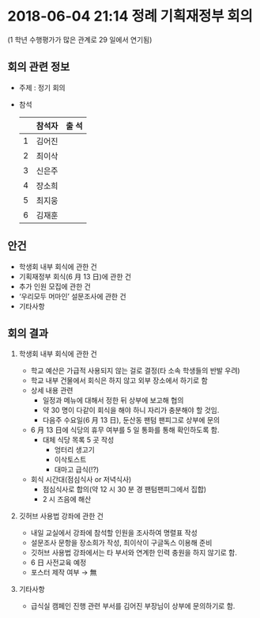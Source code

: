 # 2018-06-04 21:14 정례 기획재정부 회의

(1 학년 수행평가가 많은 관계로 29 일에서 연기됨)

## 회의 관련 정보

-   주제 : 정기 회의
-   참석

    |     | 참석자 | 출 석 |
    | --- | ------ | ----- |
    | 1   | 김어진 |       |
    | 2   | 최이삭 |       |
    | 3   | 신은주 |       |
    | 4   | 장소희 |       |
    | 5   | 최지웅 |       |
    | 6   | 김재훈 |       |

## 안건

-   학생회 내부 회식에 관한 건
-   기획재정부 회식(6 月 13 日)에 관한 건
-   추가 인원 모집에 관한 건
-   ‘우리모두 머마인’ 설문조사에 관한 건
-   기타사항

## 회의 결과

1.  학생회 내부 회식에 관한 건
    -   학교 예산은 가급적 사용되지 않는 걸로 결정(타 소속 학생들의 반발 우려)
    -   학교 내부 건물에서 회식은 하지 않고 외부 장소에서 하기로 함
    -   상세 내용 관련
        -   일정과 메뉴에 대해서 정한 뒤 상부에 보고해 협의
        -   약 30 명이 다같이 회식을 해야 하니 자리가 충분해야 할 것임.
        -   다음주 수요일(6 月 13 日), 둔산동 팬텀 팬피그로 상부에 문의
    -   6 月 13 日에 식당의 휴무 여부를 5 일 통화를 통해 확인하도록 함.
        -   대체 식당 목록 5 곳 작성
            -   엉터리 생고기
            -   이삭토스트
            -   대마고 급식(!?)
    -   회식 시간대(점심식사 or 저녁식사)
        -   점심식사로 합의(약 12 시 30 분 경 팬텀팬피그에서 집합)
        -   2 시 즈음에 해산
2.  깃허브 사용법 강좌에 관한 건

    -   내일 교실에서 강좌에 참석할 인원을 조사하여 명렬표 작성
    -   설문조사 문항을 장소희가 작성, 최이삭이 구글독스 이용해 준비
    -   깃허브 사용법 강좌에서는 타 부서와 연계한 인력 충원을 하지 않기로 함.
    -   6 日 사전교육 예정
    -   포스터 제작 여부 → 無

3.  기타사항
    -   급식실 캠페인 진행 관련 부서를 김어진 부장님이 상부에 문의하기로 함.
